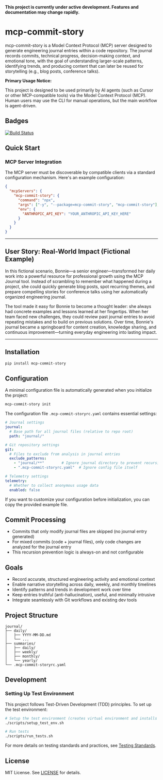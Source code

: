**This project is currently under active development. Features and documentation may change rapidly.**

# mcp-commit-story
mcp-commit-story is a Model Context Protocol (MCP) server designed to generate engineering journal entries within a code repository. The journal records commits, technical progress, decision-making context, and emotional tone, with the goal of understanding larger-scale patterns, identifying trends, and producing content that can later be reused for storytelling (e.g., blog posts, conference talks).

**Primary Usage Notice:**

This project is designed to be used primarily by AI agents (such as Cursor or other MCP-compatible tools) via the Model Context Protocol (MCP). Human users may use the CLI for manual operations, but the main workflow is agent-driven.

## Badges

[![Build Status](https://github.com/wiggitywhitney/mcp-commit-story/actions/workflows/tests.yml/badge.svg?branch=main)](https://github.com/wiggitywhitney/mcp-commit-story/actions/workflows/tests.yml)
<!-- [![codecov](https://codecov.io/gh/wiggitywhitney/mcp-commit-story/branch/main/graph/badge.svg)](https://codecov.io/gh/wiggitywhitney/mcp-commit-story) -->

## Quick Start

### MCP Server Integration
The MCP server must be discoverable by compatible clients via a standard configuration mechanism. Here's an example configuration:

```json
{
  "mcpServers": {
    "mcp-commit-story": {
      "command": "npx",
      "args": ["-y", "--package=mcp-commit-story", "mcp-commit-story"],
      "env": {
        "ANTHROPIC_API_KEY": "YOUR_ANTHROPIC_API_KEY_HERE"
      }
    }
  }
}
```
---

## User Story: Real-World Impact (Fictional Example)

In this fictional scenario, Bonnie—a senior engineer—transformed her daily work into a powerful resource for professional growth using the MCP Journal 
tool. Instead of scrambling to remember what happened during a project, she could quickly generate blog posts, spot recurring themes, and prepare 
compelling stories for conference talks using her automatically organized engineering journal.

The tool made it easy for Bonnie to become a thought leader: she always had concrete examples and lessons learned at her fingertips. When her team 
faced new challenges, they could review past journal entries to avoid repeating mistakes and to build on previous solutions. Over time, Bonnie's 
journal became a springboard for content creation, knowledge sharing, and continuous improvement—turning everyday engineering into lasting impact.

---
## Installation

```bash
pip install mcp-commit-story
```

## Configuration

A minimal configuration file is automatically generated when you initialize the project:

```bash
mcp-commit-story init
```

The configuration file `.mcp-commit-storyrc.yaml` contains essential settings:

```yaml
# Journal settings
journal:
  # Base path for all journal files (relative to repo root)
  path: "journal/"

# Git repository settings
git:
  # Files to exclude from analysis in journal entries
  exclude_patterns:
    - "journal/**"        # Ignore journal directory to prevent recursion
    - ".mcp-commit-storyrc.yaml"  # Ignore config file itself

# Telemetry settings
telemetry:
  # Whether to collect anonymous usage data
  enabled: false
```

If you want to customize your configuration before initialization, you can copy the provided example file.

## Commit Processing
- Commits that only modify journal files are skipped (no journal entry generated)
- For mixed commits (code + journal files), only code changes are analyzed for the journal entry
- This recursion prevention logic is always-on and not configurable

## Goals
- Record accurate, structured engineering activity and emotional context
- Enable narrative storytelling across daily, weekly, and monthly timelines
- Identify patterns and trends in development work over time
- Keep entries truthful (anti-hallucination), useful, and minimally intrusive
- Integrate seamlessly with Git workflows and existing dev tools

## Project Structure

```
journal/
├── daily/
│   ├── YYYY-MM-DD.md
│   └── ...
├── summaries/
│   ├── daily/
│   ├── weekly/
│   ├── monthly/
│   └── yearly/
└── .mcp-commit-storyrc.yaml
```

## Development

### Setting Up Test Environment

This project follows Test-Driven Development (TDD) principles. To set up the test environment:

```bash
# Setup the test environment (creates virtual environment and installs dependencies)
./scripts/setup_test_env.sh

# Run tests
./scripts/run_tests.sh
```

For more details on testing standards and practices, see [Testing Standards](docs/testing_standards.md).

## License

MIT License. See [LICENSE](LICENSE) for details.
